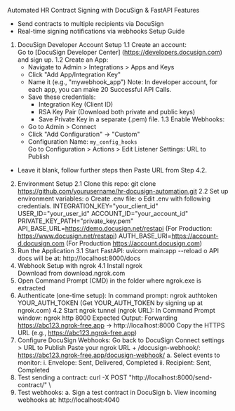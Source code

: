 Automated HR Contract Signing with DocuSign & FastAPI
Features
- Send contracts to multiple recipients via DocuSign
- Real-time signing notifications via webhooks
Setup Guide
1. DocuSign Developer Account Setup
1.1 Create an account:  
   Go to [DocuSign Developer Center] (https://developers.docusign.com) and sign up.
1.2 Create an App:
   - Navigate to Admin > Integrations > Apps and Keys
   - Click "Add App/Integration Key"
   - Name it (e.g., "mywebhook_app")
Note: In developer account, for each app, you can make 20 Successful API Calls. 
   - Save these credentials:
     - Integration Key (Client ID)
     - RSA Key Pair (Download both private and public keys)
     - Save Private Key in a separate (.pem) file.
1.3 Enable Webhooks:
   - Go to Admin > Connect
   - Click "Add Configuration" → "Custom"
   - Configuration Name: `my_config_hooks`	
Go to Configuration > Actions > Edit
Listener Settings:
URL to Publish
-	Leave it blank, follow further steps then Paste URL from Step 4.2. 


2. Environment Setup
2.1 Clone this repo:
   git clone https://github.com/yourusername/hr-docusign-automation.git
2.2 Set up environment variables:
o	Create .env file:
o	Edit .env with following credentials.
INTEGRATION_KEY="your_client_id"
USER_ID="your_user_id"
ACCOUNT_ID="your_account_id"
PRIVATE_KEY_PATH="private_key.pem"
API_BASE_URL=https://demo.docusign.net/restapi (For Production: https://www.docusign.net/restapi)
AUTH_BASE_URI=https://account-d.docusign.com (For Production https://account.docusign.com)
3. Run the Application
3.1	Start FastAPI:
uvicorn main:app --reload
o	API docs will be at: http://localhost:8000/docs
4. Webhook Setup with ngrok
4.1	Install ngrok  
Download from download.ngrok.com 
1.	Open Command Prompt (CMD) in the folder where ngrok.exe is extracted
2.	Authenticate (one-time setup):
In command prompt: 
ngrok authtoken YOUR_AUTH_TOKEN
(Get YOUR_AUTH_TOKEN by signing up at ngrok.com)
4.2	Start ngrok tunnel (ngrok URL):
In Command Prompt window: ngrok http 8000
Expected Output:
Forwarding https://abc123.ngrok-free.app -> http://localhost:8000
Copy the HTTPS URL (e.g., https://abc123.ngrok-free.app)
5.	Configure DocuSign Webhooks:
Go back to DocuSign Connect settings > URL to Publish
Paste your ngrok URL + /docusign-webhook/:
https://abc123.ngrok-free.app/docusign-webhook/
a.	Select events to monitor:
i.	Envelope: Sent, Delivered, Completed
ii.	Recipient: Sent, Completed
6.	Test sending a contract:
curl -X POST "http://localhost:8000/send-contract/" \
7.	Test webhooks:
a.	Sign a test contract in DocuSign
b.	View incoming webhooks at: http://localhost:4040

